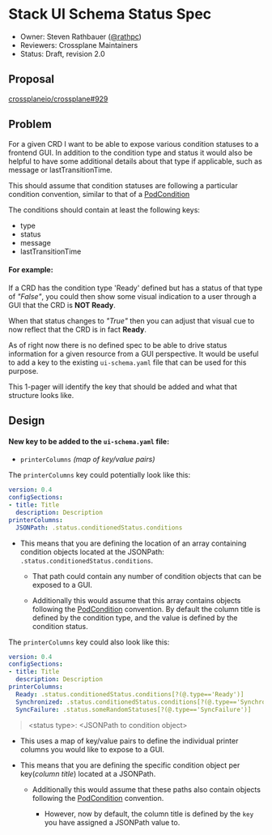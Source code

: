 # Stack UI Schema Status Spec

- Owner: Steven Rathbauer ([@rathpc](https://github.com/rathpc))
- Reviewers: Crossplane Maintainers
- Status: Draft, revision 2.0

## Proposal

[crossplaneio/crossplane#929](https://github.com/crossplaneio/crossplane/issues/929)

## Problem

For a given CRD I want to be able to expose various condition statuses to a frontend GUI. In addition to the condition
type and status it would also be helpful to have some additional details about that type if applicable, such as message
or lastTransitionTime.

This should assume that condition statuses are following a particular condition convention, similar to that of a
[PodCondition]

The conditions should contain at least the following keys:
- type
- status
- message
- lastTransitionTime

#### For example:

If a CRD has the condition type 'Ready' defined but has a status of that type of _"False"_, you could then show some
visual indication to a user through a GUI that the CRD is **NOT Ready**.

When that status changes to _"True"_ then you can adjust that visual cue to now reflect that the CRD is in fact **Ready**.

As of right now there is no defined spec to be able to drive status information for a given resource from a GUI
perspective. It would be useful to add a key to the existing `ui-schema.yaml` file that can be used for this purpose.

This 1-pager will identify the key that should be added and what that structure looks like.

## Design

#### New key to be added to the `ui-schema.yaml` file:

- `printerColumns` _(map of key/value pairs)_

The `printerColumns` key could potentially look like this:

```yaml
version: 0.4
configSections: 
- title: Title
  description: Description
printerColumns:
  JSONPath: .status.conditionedStatus.conditions
```

- This means that you are defining the location of an array containing condition objects located at the JSONPath:
`.status.conditionedStatus.conditions`.

  - That path could contain any number of condition objects that can be exposed to a GUI.

  - Additionally this would assume that this array contains objects following the [PodCondition] convention. By default
  the column title is defined by the condition type, and the value is defined by the condition status.

The `printerColumns` key could also look like this:

```yaml
version: 0.4
configSections: 
- title: Title
  description: Description
printerColumns:
  Ready: .status.conditionedStatus.conditions[?(@.type=='Ready')]
  Synchronized: .status.conditionedStatus.conditions[?(@.type=='Synchronized')]
  SyncFailure: .status.someRandomStatuses[?(@.type=='SyncFailure')]
```

> \<status type>: \<JSONPath to condition object>

- This uses a map of key/value pairs to define the individual printer columns you would like to expose to a GUI.

- This means that you are defining the specific condition object per key(_column title_) located at a JSONPath.

  - Additionally this would assume that these paths also contain objects following the [PodCondition] convention.
  
    - However, now by default, the column title is defined by the `key` you have assigned a JSONPath value to.

[PodCondition]: https://kubernetes.io/docs/reference/generated/kubernetes-api/v1.16/#podcondition-v1-core